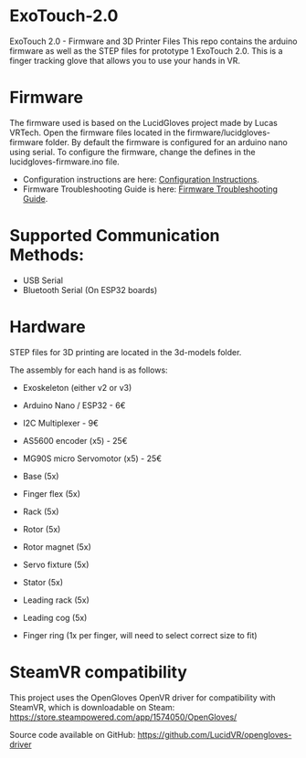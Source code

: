 # ExoTouch-2.0
ExoTouch 2.0 - Firmware and 3D Printer Files
This repo contains the arduino firmware as well as the STEP files for prototype 1 ExoTouch 2.0. This is a finger tracking glove that allows you to use your hands in VR.

# Firmware
The firmware used is based on the LucidGloves project made by Lucas VRTech.
Open the firmware files located in the firmware/lucidgloves-firmware folder. By default the firmware is configured for an arduino nano using serial. To configure the firmware, change the defines in the lucidgloves-firmware.ino file.

- Configuration instructions are here: [Configuration Instructions](https://github.com/LucidVR/lucidgloves/wiki/Firmware-Setup-and-Customization-Tutorial).
- Firmware Troubleshooting Guide is here: [Firmware Troubleshooting Guide](https://github.com/LucidVR/lucidgloves/wiki/Firmware-Troubleshooting-Guide).

# Supported Communication Methods:
- USB Serial
- Bluetooth Serial (On ESP32 boards)

# Hardware
STEP files for 3D printing are located in the 3d-models folder.

The assembly for each hand is as follows:

- Exoskeleton (either v2 or v3)
- Arduino Nano / ESP32 - 6€
- I2C Multiplexer - 9€

- AS5600 encoder (x5) - 25€
- MG90S micro Servomotor (x5) - 25€
- Base (5x)
- Finger flex (5x)
- Rack (5x)
- Rotor (5x)
- Rotor magnet (5x)
- Servo fixture (5x)
- Stator (5x)
- Leading rack (5x)
- Leading cog (5x)

- Finger ring (1x per finger, will need to select correct size to fit)

# SteamVR compatibility
This project uses the OpenGloves OpenVR driver for compatibility with SteamVR, which is downloadable on Steam:
https://store.steampowered.com/app/1574050/OpenGloves/

Source code available on GitHub:
https://github.com/LucidVR/opengloves-driver
